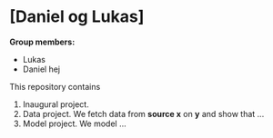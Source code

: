 # \[Daniel og Lukas\]

**Group members:**
- Lukas
- Daniel
hej

This repository contains  
1. Inaugural project. 
2. Data project. We fetch data from **source x** on **y** and show that ...
3. Model project. We model ...
